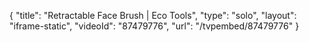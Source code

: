 {
    "title": "Retractable Face Brush | Eco Tools",
    "type": "solo",
    "layout": "iframe-static",
    "videoId": "87479776",
    "url": "\/tvpembed\/87479776"
}